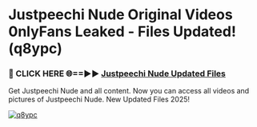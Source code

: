 # Justpeechi Nude Original Videos 0nlyFans Leaked - Files Updated! (q8ypc)

<h3>🔴 CLICK HERE 🌐==►► <a href="https://tinyurl.com/4mcuefdz" rel="nofollow">Justpeechi Nude Updated Files</a></h3>

Get Justpeechi Nude and all content. Now you can access all videos and pictures of Justpeechi Nude. New Updated Files 2025!

[![q8ypc](https://i.imgur.com/StAQSOY.gif)](https://tinyurl.com/4mcuefdz)
